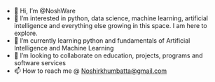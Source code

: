 - 👋 Hi, I’m @NoshWare
- 👀 I’m interested in python, data science, machine learning, artificial intelligence and everything else growing in this space. I am here to explore.  
- 🌱 I’m currently learning python and fundamentals of Artificial Intelligence and Machine Learning
- 💞️ I’m looking to collaborate on education, projects, programs and software services
- 📫 How to reach me @ Noshirkhumbatta@gmail.com

<!---
NoshWare/NoshWare is a ✨ special ✨ repository because its `README.md` (this file) appears on your GitHub profile.
You can click the Preview link to take a look at your changes.
--->
